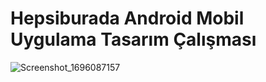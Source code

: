 # Hepsiburada Android Mobil Uygulama Tasarım Çalışması

![Screenshot_1696087157](https://github.com/AlperenImam0glu/Hepsiburada/assets/86842336/2ecec173-298d-49f6-b05b-3ec02b0f9519)

